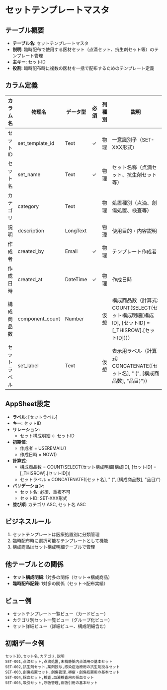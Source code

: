# セットテンプレートマスタ

## テーブル概要
- **テーブル名**: セットテンプレートマスタ
- **説明**: 臨時配布で使用する医材セット（点滴セット、抗生剤セット等）のテンプレート管理
- **主キー**: セットID
- **役割**: 臨時配布時に複数の医材を一括で配布するためのテンプレート定義

## カラム定義

| カラム名 | 物理名 | データ型 | 必須 | 列種別 | 説明 |
|---------|--------|----------|------|--------|------|
| セットID | set_template_id | Text | ✓ | 物理 | 一意識別子（SET-XXX形式） |
| セット名 | set_name | Text | ✓ | 物理 | セット名称（点滴セット、抗生剤セット等） |
| カテゴリ | category | Text | | 物理 | 処置種別（点滴、創傷処置、検査等） |
| 説明 | description | LongText | | 物理 | 使用目的・内容説明 |
| 作成者 | created_by | Email | ✓ | 物理 | テンプレート作成者 |
| 作成日時 | created_at | DateTime | ✓ | 物理 | 作成日時 |
| 構成商品数 | component_count | Number | | 仮想 | 構成商品数（計算式: COUNT(SELECT(セット構成明細[構成ID], [セットID] = [_THISROW].[セットID]))） |
| セットラベル | set_label | Text | | 仮想 | 表示用ラベル（計算式: CONCATENATE([セット名], " (", [構成商品数], "品目)")） |

## AppSheet設定
- **ラベル**: [セットラベル]
- **キー**: セットID
- **リレーション**:
  - セット構成明細 ← セットID
- **初期値**:
  - 作成者 = USEREMAIL()
  - 作成日時 = NOW()
- **計算式**:
  - 構成商品数 = COUNT(SELECT(セット構成明細[構成ID], [セットID] = [_THISROW].[セットID]))
  - セットラベル = CONCATENATE([セット名], " (", [構成商品数], "品目)")
- **バリデーション**:
  - セット名: 必須、重複不可
  - セットID: SET-XXX形式
- **並び順**: カテゴリ ASC, セット名 ASC

## ビジネスルール
1. セットテンプレートは医療処置別に分類管理
2. 臨時配布時に選択可能なテンプレートとして機能
3. 構成商品はセット構成明細テーブルで管理

## 他テーブルとの関係
- **セット構成明細**: 1対多の関係（セット→構成商品）
- **臨時配布記録**: 1対多の関係（セット→配布実績）

## ビュー例
- セットテンプレート一覧ビュー（カードビュー）
- カテゴリ別セット一覧ビュー（グループ化ビュー）
- セット詳細ビュー（詳細ビュー、構成明細含む）

## 初期データ例
```csv
セットID,セット名,カテゴリ,説明
SET-001,点滴セット,点滴処置,末梢静脈内点滴用の基本セット
SET-002,抗生剤セット,薬剤投与,感染症治療用の抗生剤投与セット
SET-003,創傷処置セット,創傷管理,褥瘡・創傷処置用の基本セット
SET-004,採血セット,検査,血液検査用の採血セット
SET-005,吸引セット,呼吸管理,痰吸引用の基本セット
```